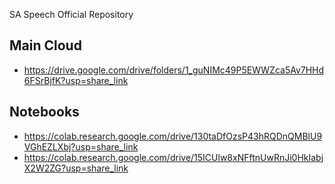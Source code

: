SA Speech Official Repository

## Main Cloud
- https://drive.google.com/drive/folders/1_guNIMc49P5EWWZca5Av7HHd6FSrBjfK?usp=share_link

## Notebooks
- https://colab.research.google.com/drive/130taDfOzsP43hRQDnQMBlU9VGhEZLXbj?usp=share_link
- https://colab.research.google.com/drive/15ICUlw8xNFftnUwRnJi0HkIabjX2W2ZG?usp=share_link
